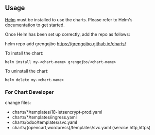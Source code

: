 ## Usage

[Helm](https://helm.sh) must be installed to use the charts.  Please refer to
Helm's [documentation](https://helm.sh/docs) to get started.

Once Helm has been set up correctly, add the repo as follows:

  helm repo add grengojbo https://grengojbo.github.io/charts/


To install the <chart-name> chart:

    helm install my-<chart-name> grengojbo/<chart-name>

To uninstall the chart:

    helm delete my-<chart-name>

### For Chart Developer

change files: 

  - charts/*/templates/18-letsencrypt-prod.yaml
  - charts/*/templates/ingress.yaml
  - charts/odoo/templates/svc.yaml
  - charts/{opencart,wordpress}/templates/svc.yaml (service http,https)